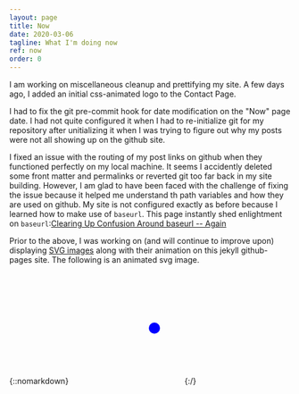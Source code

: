 ```yaml
---
layout: page
title: Now
date: 2020-03-06
tagline: What I'm doing now
ref: now
order: 0
---
```


I am working on miscellaneous cleanup and prettifying my site.
A few days ago, I added an initial css-animated logo to the Contact Page.

I had to fix the git pre-commit hook for date modification on the "Now" page date. I had not quite configured it when I had to re-initialize git for my repository after unitializing it when I was trying to figure out why my posts were not all showing up on the github site.

I fixed an issue with the routing of my post links on github when they functioned perfectly on my local machine. It seems I accidently deleted some front matter and permalinks or reverted git too far back in my site building. However, I am glad to have been faced with the challenge of fixing the issue because it helped me understand th path variables and how they are used on github. My site is not configured exactly as before because I learned how to make use of ```baseurl```. This page instantly shed enlightment on ```baseurl```:[Clearing Up Confusion Around baseurl -- Again](https://byparker.com/blog/2014/clearing-up-confusion-around-baseurl/)

Prior to the above, I was working on (and will continue to improve upon) displaying [SVG images](Awaiting-my-Slate-for-SVG) along with their animation on this jekyll github-pages site. The following is an animated svg image.

{::nomarkdown}
<svg width="200" height=200>
    <circle id="circle-fade" cx="150" cy="100" r="10" fill="blue"/>
</svg>
{:/}
